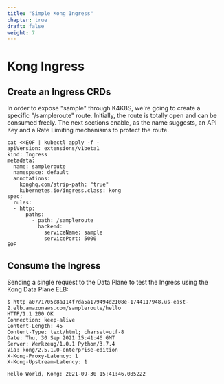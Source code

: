 ```yaml
---
title: "Simple Kong Ingress"
chapter: true
draft: false
weight: 7
---
```


# Kong Ingress

## Create an Ingress CRDs
In order to expose "sample" through K4K8S, we're going to create a specific "/sampleroute" route. Initially, the route is totally open and can be consumed freely. The next sections enable, as the name suggests, an API Key and a Rate Limiting mechanisms to protect the route.

```
cat <<EOF | kubectl apply -f -
apiVersion: extensions/v1beta1
kind: Ingress
metadata:
  name: sampleroute
  namespace: default
  annotations:
    konghq.com/strip-path: "true"
    kubernetes.io/ingress.class: kong
spec:
  rules:
  - http:
      paths:
        - path: /sampleroute
          backend:
            serviceName: sample
            servicePort: 5000
EOF
```


## Consume the Ingress
Sending a single request to the Data Plane to test the Ingress using the Kong Data Plane ELB:
```
$ http a0771705c8a114f7da5a179494d2108e-1744117948.us-east-2.elb.amazonaws.com/sampleroute/hello
HTTP/1.1 200 OK
Connection: keep-alive
Content-Length: 45
Content-Type: text/html; charset=utf-8
Date: Thu, 30 Sep 2021 15:41:46 GMT
Server: Werkzeug/1.0.1 Python/3.7.4
Via: kong/2.5.1.0-enterprise-edition
X-Kong-Proxy-Latency: 1
X-Kong-Upstream-Latency: 1

Hello World, Kong: 2021-09-30 15:41:46.085222
```